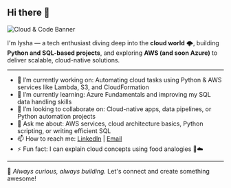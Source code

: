 ## Hi there 👋

![Cloud & Code Banner](https://raw.githubusercontent.com/iysha354/iysha354/main/assets/banner.png)

I'm Iysha — a tech enthusiast diving deep into the **cloud world** 🌩️, building **Python and SQL-based projects**, and exploring **AWS (and soon Azure)** to deliver scalable, cloud-native solutions.

---

- 🔭 I’m currently working on: Automating cloud tasks using Python & AWS services like Lambda, S3, and CloudFormation  
- 🌱 I’m currently learning: Azure Fundamentals and improving my SQL data handling skills  
- 👯 I’m looking to collaborate on: Cloud-native apps, data pipelines, or Python automation projects  
- 💬 Ask me about: AWS services, cloud architecture basics, Python scripting, or writing efficient SQL  
- 📫 How to reach me: [LinkedIn](https://www.linkedin.com/in/iyshakhan/) | [Email](mailto:iyshakhan75@gmail.com)  
- ⚡ Fun fact: I can explain cloud concepts using food analogies 🍔☁️  

---

📌 *Always curious, always building.* Let's connect and create something awesome!
